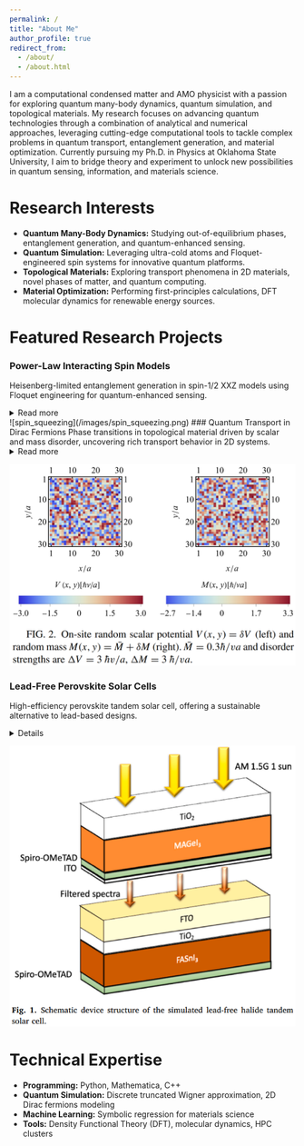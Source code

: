 ```yaml
---
permalink: /
title: "About Me"
author_profile: true
redirect_from: 
  - /about/
  - /about.html
---
```


I am a computational condensed matter and AMO physicist with a passion for exploring quantum many-body dynamics, quantum simulation, and topological materials. My research focuses on advancing quantum technologies through a combination of analytical and numerical approaches, leveraging cutting-edge computational tools to tackle complex problems in quantum transport, entanglement generation, and material optimization.
Currently pursuing my Ph.D. in Physics at Oklahoma State University, I aim to bridge theory and experiment to unlock new possibilities in quantum sensing, information, and materials science.

Research Interests
======
- **Quantum Many-Body Dynamics:** Studying out-of-equilibrium phases, entanglement generation, and quantum-enhanced sensing.
- **Quantum Simulation:** Leveraging ultra-cold atoms and Floquet-engineered spin systems for innovative quantum platforms.
- **Topological Materials:** Exploring transport phenomena in 2D materials, novel phases of matter, and quantum computing.
- **Material Optimization:** Performing first-principles calculations, DFT molecular dynamics for renewable energy sources.

Featured Research Projects
======
### Power-Law Interacting Spin Models
Heisenberg-limited entanglement generation in spin-1/2 XXZ models using Floquet engineering for quantum-enhanced sensing.     
<details>
  <summary>Read more</summary>
  
  Our work demonstrates the scalable and robust
  generation of entanglement in the form of two-mode squeezed
  states separated in bilayers of power-law interacting quantum
  spin models.    
  This extends the feasibility of two-mode squeezing to
  generic power-law models, making it accessible in a significantly larger number of experimental platforms. In particular,
  we show that finite-range interactions (α = 1,2,3) can
  achieve the same amount of entanglement and squeezing as
  infinite-range interactions (α = 0).\
  We further develop a Floquet protocol utilizing spatiotemporal control to engineer the spin-spin interactions. This has
  a number of immediate benefits. It extends the applicability
  of our results to models with Ising interactions in systems,
  which may not naturally realize Heisenberg interactions. In
  addition, the Floquet-engineered model achieves the optimal
  Heisenberg scaling of the sensitivity, providing potentially
  orders of magnitude improvements. Finally, it also allows one
  to implement time reversal by reversing the interlayer spin-exchange interactions, which may be used for time-reversal
  based metrological protocols.    \
  This establishes spatiotemporally engineered interactions
  adapted to the initial state and the desired dynamics as a viable
  pathway to unlocking significant quantum advantage beyond
  that present in naturally occurring interactions. It highlights
  the great potential in making full use of the control inherent in
  state-of-the-art current experimental platforms realizing fully
  controllable quantum spin systems for entanglement generation and quantum sensing.
</details>  
![spin_squeezing](/images/spin_squeezing.png)  
### Quantum Transport in Dirac Fermions
Phase transitions in topological material driven by scalar and mass disorder, uncovering rich transport behavior in 2D systems.  
<details>
  <summary>Read more</summary>
  
  In this paper, we have studied the transport properties of a
  massive Dirac fermion in the simultaneous presence of scalar
  potential disorder 1V and mass disorder 1M. Our numerical
  calculations use the real space tight-binding model on a lattice
  with on-site uncorrelated disorder developed by Tworzydło
  et at. We study three different average masses, M¯ ,
  which is interpreted as the band gap. In all three cases, despite
  the band gap, we identify that a critical 1V ∗(M¯ ) exists above
  which the system can no longer be an insulator for any 1M.
  The results support the idea of band gap suppression by onsite Coulomb potential. For 1V < 1V ∗, the system can be in an
  insulating or metallic phase, depending on the 1M value. As
  1M increases, the system exhibits an insulator-to-metal transition at a critical value 1M∗(M¯ , 1V ). We have numerically
  estimated the critical values, 1V ∗, and 1M∗, for different
  M¯ values. Our work demonstrates the interdependent way
  different types of disorders can affect the phases accessible
  to a massive Dirac fermion system.
</details>  
   
![quantum_transport](/images/quantum_transport.png)   

### Lead-Free Perovskite Solar Cells
High-efficiency perovskite tandem solar cell, offering a sustainable alternative to lead-based designs.  
<details>
  In this study, the numerical simulation of a monolithic 2-terminal allperovskite tandem solar cell has been analyzed. The electron affinity of
  the electron and hole transport layers, the cross-section of defects, and
  the thickness of each component were varied using the SCAPS-1D solar
  cell simulator to understand their effect on the PCE. The simulation of
  the tandem device was done with the bottom subcell being illuminated
  with the light filtered by the top subcell, thus ensuring a realistic anal­ysis. Given the current matching condition, our simulation results
  showed that the JSC of the tandem device is limited by the JSC of the
  bottom subcell. Thinning of the top subcell is necessary to match the
  current across the device. While the JSC of the tandem device is smaller
  than the currents of the optimized individual subcells, a high VOC of
  2.63 V in the tandem device results in a significantly higher PCE of
  30.85% compared to that of individual subcells.   \ 
  The optimal thickness of the subcells found was 1.6 μm and 983 nm.
  The calculated PCE for those thicknesses will be higher than experi­
  mental values, given that the calculations consider only the dominant
  scattering channel, trap defects at the interface, and ignore scattering at
  grain boundaries. However, if we reduce the thickness of both cells to be
  below 1 μm, we still see a large PCE. For instance, when the thickness of
  the FASnI3 is set to 1 μm, the current matching condition requires the
  layer MAGeI3 to be 961 nm and the results we obtain are that the JSC is
  14.6 mA/cm2, VOC is 2.63 V, FF is 80%, and PCE is reduced from the
  optimal 30.85% to 30.73%. Overall, these results suggest that lead-free
  perovskites can compete with lead-based devices in all-perovskite tan­
  dem solar cells. Further improvement in the performance of the tandem
  device can be achieved by utilizing a bottom subcell that can provide
  higher JSC.
</details>  
   
![solar_cell](/images/solar_cell.png)

Technical Expertise
======
- **Programming:** Python, Mathematica, C++
- **Quantum Simulation:** Discrete truncated Wigner approximation, 2D Dirac fermions modeling
- **Machine Learning:** Symbolic regression for materials science
- **Tools:** Density Functional Theory (DFT), molecular dynamics, HPC clusters

